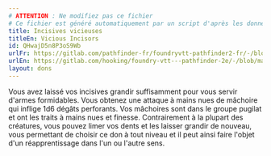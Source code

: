 ```yaml
---
# ATTENTION : Ne modifiez pas ce fichier
# Ce fichier est généré automatiquement par un script d'après les données du module Foundry VTT officiel et de sa traduction
title: Incisives vicieuses
titleEn: Vicious Incisors
id: QHwajD5n8P3oS9Wb
urlFr: https://gitlab.com/pathfinder-fr/foundryvtt-pathfinder2-fr/-/blob/master/data/feats/QHwajD5n8P3oS9Wb.htm
urlEn: https://gitlab.com/hooking/foundry-vtt---pathfinder-2e/-/blob/master/packs/data/feats.db/vicious-incisors.json
layout: dons
---
```

Vous avez laissé vos incisives grandir suffisamment pour vous servir d'armes formidables. Vous obtenez une attaque à mains nues de mâchoire qui inflige <a class="inline-roll roll" data-mode="roll" data-flavor="perforants" data-formula="1d6" title="perforants"><i class="fas fa-dice-d20"></i>1d6</a> dégâts perforants. Vos mâchoires sont dans le groupe pugilat et ont les traits à mains nues et finesse. Contrairement à la plupart des créatures, vous pouvez limer vos dents et les laisser grandir de nouveau, vous permettant de choisir ce don à tout niveau et il peut ainsi faire l'objet d'un réapprentissage dans l'un ou l'autre sens.
